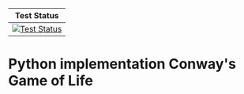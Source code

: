 | Test Status |
| :---: |
| [![Test Status](https://secure.travis-ci.org/bartko-s/game-of-life.png?branch=master)](https://travis-ci.org/bartko-s/game-of-life) |

Python implementation Conway's Game of Life
===========================================